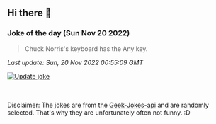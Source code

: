## Hi there 👋

### Joke of the day (Sun Nov 20 2022)
<!-- joke -->
>Chuck Norris's keyboard has the Any key.
<!-- /joke -->

*Last update: Sun, 20 Nov 2022 00:55:09 GMT*

[![Update joke](https://github.com/nclskfm/nclskfm/actions/workflows/joke.yml/badge.svg)](https://github.com/nclskfm/nclskfm/actions/workflows/joke.yml)

<br><br>
Disclaimer: The jokes are from the [Geek-Jokes-api](https://github.com/sameerkumar18/geek-joke-api) and are randomly selected. That's why they are unfortunately often not funny. :D
